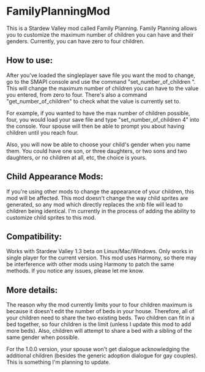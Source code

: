# FamilyPlanningMod
This is a Stardew Valley mod called Family Planning. Family Planning allows you to customize the maximum number of children you can have and their genders. Currently, you can have zero to four children.

## How to use:

After you've loaded the singleplayer save file you want the mod to change, go to the SMAPI console and use the command "set_number_of_children <value>". This will change the maximum number of children you can have to the value you entered, from zero to four. There's also a command "get_number_of_children" to check what the value is currently set to.

For example, if you wanted to have the max number of children possible, four, you would load your save file and type "set_number_of_children 4" into the console. Your spouse will then be able to prompt you about having children until you reach four.

Also, you will now be able to choose your child's gender when you name them. You could have one son, or three daughters, or two sons and two daughters, or no children at all, etc, the choice is yours.

## Child Appearance Mods:

If you're using other mods to change the appearance of your children, this mod will be affected. This mod doesn't change the way child sprites are generated, so any mod which directly replaces the xnb file will lead to children being identical. I'm currently in the process of adding the ability to customize child sprites to this mod.

## Compatibility:

Works with Stardew Valley 1.3 beta on Linux/Mac/Windows.
Only works in single player for the current version.
This mod uses Harmony, so there may be interference with other mods using Harmony to patch the same methods. If you notice any issues, please let me know.

## More details:

The reason why the mod currently limits your to four children maximum is because it doesn't edit the number of beds in your house. Therefore, all of your children need to share the two existing beds. Two children can fit in a bed together, so four children is the limit (unless I update this mod to add more beds). Also, children will attempt to share a bed with a sibling of the same gender when possible.

For the 1.0.0 version, your spouse won't get dialogue acknowledging the additional children (besides the generic adoption dialogue for gay couples). This is something I'm planning to update.
